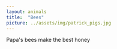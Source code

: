 ```yaml
---
layout: animals
title:  "Bees"
picture: ../assets/img/patrick_pigs.jpg
---
```


Papa's bees make the best honey
